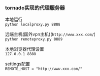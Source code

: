 ### tornado实现的代理服务器 ###

本地运行  
`python localproxy.py 8888`

远端主机(国外vpn主机)(`http://www.xxx.com/`)  
`python remoteproxy.py 8889`

本地浏览器代理设置  
`127.0.0.1 8888`

settings配置  
`REMOTE_HOST = "http://www.xxx.com/"`